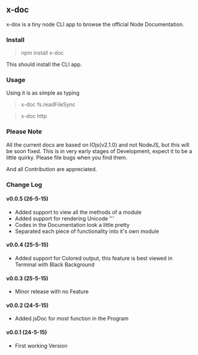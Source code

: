 ## x-doc

x-dox is a tiny node CLI app to browse the official Node Documentation.

### Install
 > npm install x-doc

 This should install the CLI app.

### Usage
 Using it is as simple as typing

 >x-doc fs.readFileSync

 >x-doc http

### Please Note
All the current docs are based on IOjs(v2.1.0) and not NodeJS, but this will be soon fixed.
This is in very early stages of Development, expect it to be a little quirky. Please file bugs when you find them.

And all Contribution are appreciated.

### Change Log
#### v0.0.5 (26-5-15)
 - Added support to view all the methods of a module
 - Added support for rendering Unicode '&#039;'
 - Codes in the Documentation look a little pretty
 - Separated each piece of functionality into it's own module

#### v0.0.4 (25-5-15)
 - Added support for Colored output, this feature is best viewed in Terminal with Black Background

#### v0.0.3 (25-5-15)
 - Minor release with no Feature

#### v0.0.2 (24-5-15)
 - Added jsDoc for most function in the Program

#### v0.0.1 (24-5-15)
 - First working Version
